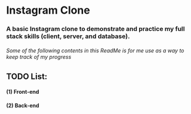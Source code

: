 # Instagram Clone
### A basic Instagram clone to demonstrate and practice my full stack skills (client, server, and database).
###### Some of the following contents in this ReadMe is for me use as a way to keep track of my progress

## TODO List:
#### (1) Front-end
#### (2) Back-end
